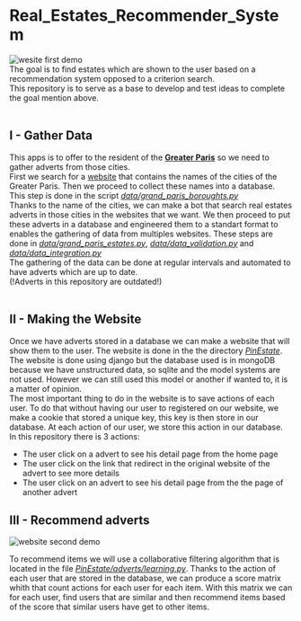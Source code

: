 # Real_Estates_Recommender_System
![wesite first demo](demo_1.gif) <br>
The goal is to find estates which are shown to the user based on a recommendation system opposed to a criterion search.<br>
This repository is to serve as a base to develop and test ideas to complete the goal mention above.
<br>
<br>
## I - Gather Data
This apps is to offer to the resident of the [**Greater Paris**](https://en.wikipedia.org/wiki/Grand_Paris) so we need to gather adverts from those cities.<br>
First we search for a [website](http://comersis.fr/communes.php?epci=200054781) that contains the names of the cities of the Greater Paris. Then we proceed to collect these names into a database. This step is done in the script [_data/grand\_paris\_boroughts.py_](data/grand_paris_boroughts.py)<br>
Thanks to the name of the cities, we can make a bot that search real estates adverts in those cities in the websites that we want. We then proceed to put these adverts in a database and engineered them to a standart format to enables the gathering of data from multiples websites. These steps are done in [_data/grand\_paris\_estates.py_](data/grand_paris_estates.py), [_data/data\_validation.py_](data/data_validation.py) and [_data/data\_integration.py_](data/data_integration.py)<br>
The gathering of the data can be done at regular intervals and automated to have adverts which are up to date.<br>
(!Adverts in this repository are outdated!)
<br>
<br>
## II - Making the Website
Once we have adverts stored in a database we can make a website that will show them to the user. The website is done in the the directory [_PinEstate_](PinEstate). The website is done using django but the database used is in mongoDB because we have unstructured data, so sqlite and the model systems are not used. However we can still used this model or another if wanted to, it is a matter of opinion.<br>
The most important thing to do in the website is to save actions of each user. To do that without having our user to registered on our website, we make a cookie that stored a unique key, this key is then store in our database. At each action of our user, we store this action in our database.<br>
In this repository there is 3 actions:<br>
  - The user click on a advert to see his detail page from the home page<br>
  - The user click on the link that redirect in the original website of the advert to see more details<br>
  - The user click on an advert to see his detail page from the the page of another advert<br>

## III - Recommend adverts
<img src="demo_2.gif" alt="website second demo">

To recommend items we will use a collaborative filtering algorithm that is located in the file [_PinEstate/adverts/learning.py_](PinEstate/adverts/learning.py).
Thanks to the action of each user that are stored in the database, we can produce a score matrix whith that count actions for each user for each item. 
With this matrix we can for each user, find users that are similar and then recommend items based of the score that similar users have get to other items.
